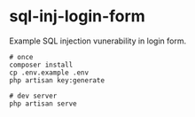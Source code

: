 # sql-inj-login-form

Example SQL injection vunerability in login form.

```
# once
composer install
cp .env.example .env
php artisan key:generate

# dev server
php artisan serve
```
